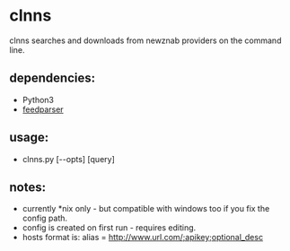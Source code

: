 clnns
=====

clnns searches and downloads from newznab providers on the command line.

## dependencies:
* Python3
* [feedparser][feedparser]

## usage:
* clnns.py [--opts] [query]

## notes:
* currently *nix only - but compatible with windows too if you fix the config path.
* config is created on first run - requires editing.
* hosts format is: alias = http://www.url.com/;apikey;optional_desc

[feedparser]: https://pypi.python.org/pypi/feedparser/
